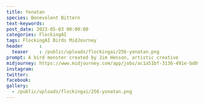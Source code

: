 ```yaml
---
title: Yonatan
species: Benevolent Bittern
text-keywords: 
post_date: 2023-05-03 00:00:00
categories: FlockingAI
tags: FlockingAI Birds MidJourney 
header      :
  teaser    : /public/uploads/flockingai/256-yonatan.png
prompt: A bird monster created by Jim Henson, artistic creative
midjourney: https://www.midjourney.com/app/jobs/ac1a51bf-3136-491e-bd0f-e1cce1e26871
instagram: 
twitter: 
facebook: 
gallery: 
  - /public/uploads/flockingai/256-yonatan.png
---
```


